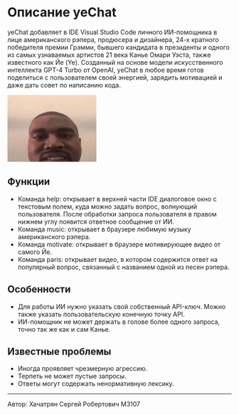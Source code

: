 # Описание yeChat

yeChat добавляет в IDE Visual Studio Code личного ИИ-помощника в лице американского рэпера, продюсера и дизайнера, 24-х кратного победителя премии Грэмми, бывшего кандидата в президенты и одного из самых узнаваемых артистов 21 века Канье Омари Уэста, также известного как Йе (Ye). Созданный на основе модели искусственного интеллекта GPT-4 Turbo от OpenAI, yeChat в любое время готов поделиться с пользователем своей энергией, зарядить мотивацией и даже дать совет по написанию кода.

<img width="200" height="150" alt="kanye west" src="img/ye.gif"/>


## Функции

- Команда help: открывает в верхней части IDE диалоговое окно с текстовым полем, куда можно задать вопрос, волнующий пользователя. После обработки запроса пользователя в правом нижнем углу появится ответное сообщение от ИИ.
- Команда music: открывает в браузере любимую музыку американского рэпера.
- Команда motivate: открывает в браузере мотивирующее видео от самого Йе.
- Команда paris: открывает видео, в котором содержится ответ на популярный вопрос, связанный с названием одной из песен рэпера.

## Особенности

- Для работы ИИ нужно указать свой собственный API-ключ. Можно также указать пользовательскую конечную точку API.
- ИИ-помощник не может держать в голове более одного запроса, точно так же как и сам Канье. 

## Известные проблемы

- Иногда проявляет чрезмерную агрессию.
- Терпеть не может пустые запросы.
- Ответы могут содержать ненормативную лексику.

---

Автор: Хачатрян Сергей Робертович M3107
